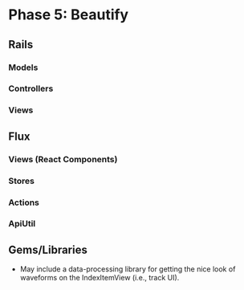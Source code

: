 # Phase 5: Beautify

## Rails
### Models


### Controllers


### Views


## Flux
### Views (React Components)

### Stores

### Actions

### ApiUtil

## Gems/Libraries
* May include a data-processing library for getting the nice look of waveforms on the IndexItemView (i.e., track UI).
